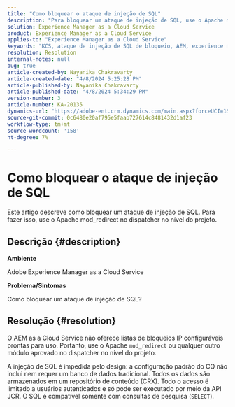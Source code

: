 ```yaml
---
title: "Como bloquear o ataque de injeção de SQL"
description: "Para bloquear um ataque de injeção de SQL, use o Apache mod_redirect no dispatcher no nível do projeto."
solution: Experience Manager as a Cloud Service
product: Experience Manager as a Cloud Service
applies-to: "Experience Manager as a Cloud Service"
keywords: "KCS, ataque de injeção de SQL de bloqueio, AEM, experience manager as a cloud service"
resolution: Resolution
internal-notes: null
bug: true
article-created-by: Nayanika Chakravarty
article-created-date: "4/8/2024 5:25:28 PM"
article-published-by: Nayanika Chakravarty
article-published-date: "4/8/2024 5:34:29 PM"
version-number: 3
article-number: KA-20135
dynamics-url: "https://adobe-ent.crm.dynamics.com/main.aspx?forceUCI=1&pagetype=entityrecord&etn=knowledgearticle&id=5c07fdf9-ccf5-ee11-a1fe-6045bd006295"
source-git-commit: 0c6480e20af795e5faab727614c8481432d1af23
workflow-type: tm+mt
source-wordcount: '158'
ht-degree: 7%

---
```


# Como bloquear o ataque de injeção de SQL


Este artigo descreve como bloquear um ataque de injeção de SQL. Para fazer isso, use o Apache mod_redirect no dispatcher no nível do projeto.

## Descrição {#description}


<b>Ambiente</b>

Adobe Experience Manager as a Cloud Service

<b>Problema/Sintomas</b>

Como bloquear um ataque de injeção de SQL?


## Resolução {#resolution}


O AEM as a Cloud Service não oferece listas de bloqueios IP configuráveis prontas para uso. Portanto, use o Apache `mod_redirect` ou qualquer outro módulo aprovado no dispatcher no nível do projeto.

A injeção de SQL é impedida pelo design: a configuração padrão do CQ não inclui nem requer um banco de dados tradicional. Todos os dados são armazenados em um repositório de conteúdo (CRX). Todo o acesso é limitado a usuários autenticados e só pode ser executado por meio da API JCR. O SQL é compatível somente com consultas de pesquisa (`SELECT`).
